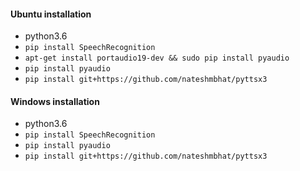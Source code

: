 #### Ubuntu installation
- python3.6
- `pip install SpeechRecognition`
- `apt-get install portaudio19-dev && sudo pip install pyaudio`
- `pip install pyaudio`
- `pip install git+https://github.com/nateshmbhat/pyttsx3`

#### Windows installation
- python3.6
- `pip install SpeechRecognition`
- `pip install pyaudio`
- `pip install git+https://github.com/nateshmbhat/pyttsx3`